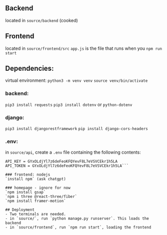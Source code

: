 ## Backend
located in `source/backend` (cooked)

## Frontend
located in `source/frontend/src`
`app.js` is the file that runs when you `npm run start`



## Dependencies:
virtual environment:
`python3 -m venv venv`
`source venv/bin/activate`

### backend:
`pip3 install requests`
`pip3 install dotenv` or `python-dotenv`

### django:
`pip3 install djangorestframework` 
`pip install django-cors-headers`

### .env:
in `source/api`, create a `.env` file containing the following contents:
```
API_KEY = GYxOLdjYl7z6deFeoKFQYevF8L7eVSVCEkr1h5LA
API_TOKEN = GYxOLdjYl7z6deFeoKFQYevF8L7eVSVCEkr1h5LA```

### frontend: nodejs
`install npm` (ask chatgpt)

### homepage - ignore for now
`npm install gsap`
`npm i three @react-three/fiber`
`npm install framer-motion`

## Deployment
- Two terminals are needed.
- in `source/`, run `python manage.py runserver`. This loads the backend
- in `source/frontend`, run `npm run start`, loading the frontend